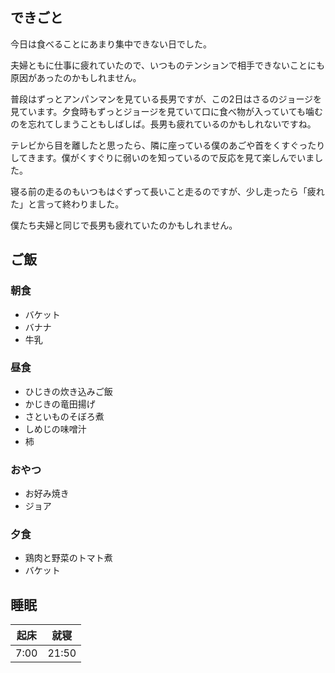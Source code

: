 ## できごと
今日は食べることにあまり集中できない日でした。

夫婦ともに仕事に疲れていたので、いつものテンションで相手できないことにも原因があったのかもしれません。

普段はずっとアンパンマンを見ている長男ですが、この2日はさるのジョージを見ています。夕食時もずっとジョージを見ていて口に食べ物が入っていても噛むのを忘れてしまうこともしばしば。長男も疲れているのかもしれないですね。

テレビから目を離したと思ったら、隣に座っている僕のあごや首をくすぐったりしてきます。僕がくすぐりに弱いのを知っているので反応を見て楽しんでいました。

寝る前の走るのもいつもはぐずって長いこと走るのですが、少し走ったら「疲れた」と言って終わりました。

僕たち夫婦と同じで長男も疲れていたのかもしれません。

## ご飯

### 朝食
- バケット
- バナナ
- 牛乳

### 昼食
- ひじきの炊き込みご飯
- かじきの竜田揚げ
- さといものそぼろ煮
- しめじの味噌汁
- 柿

### おやつ
- お好み焼き
- ジョア

### 夕食
- 鶏肉と野菜のトマト煮
- バケット

## 睡眠
|起床|就寝|
|-|-|
|7:00|21:50|
